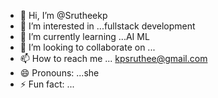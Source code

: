 - 👋 Hi, I’m @Srutheekp
- 👀 I’m interested in ...fullstack development
- 🌱 I’m currently learning ...AI ML
- 💞️ I’m looking to collaborate on ...
- 📫 How to reach me ... kpsruthee@gmail.com
- 😄 Pronouns: ...she
- ⚡ Fun fact: ...

<!---
Srutheekp/Srutheekp is a ✨ special ✨ repository because its `README.md` (this file) appears on your GitHub profile.
You can click the Preview link to take a look at your changes.
--->
